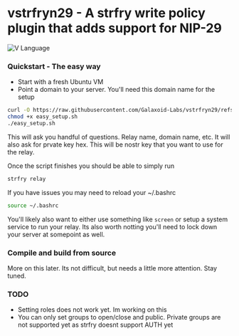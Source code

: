 # vstrfryn29 - A strfry write policy plugin that adds support for NIP-29

![V Language](https://img.shields.io/badge/language-V-blue.svg)

### Quickstart - The easy way
- Start with a fresh Ubuntu VM
- Point a domain to your server. You'll need this domain name for the setup

```bash
curl -O https://raw.githubusercontent.com/Galaxoid-Labs/vstrfryn29/refs/heads/main/easy_setup.sh
chmod +x easy_setup.sh
./easy_setup.sh
```

This will ask you handful of questions. Relay name, domain name, etc. It will also ask for prvate key hex. This will be nostr key that you want to use for the relay.

Once the script finishes you should be able to simply run

```bash
strfry relay
```

If you have issues you may need to reload your ~/.bashrc

```bash
source ~/.bashrc
```

You'll likely also want to either use something like `screen` or setup a system service to run your relay. Its also worth notting you'll need to lock down your server at somepoint as well.

### Compile and build from source

More on this later. Its not difficult, but needs a little more attention. Stay tuned.

### TODO
- Setting roles does not work yet. Im working on this
- You can only set groups to open/close and public. Private groups are not supported yet as strfry doesnt support AUTH yet
